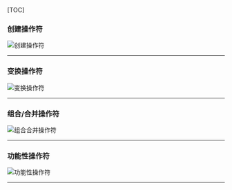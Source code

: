 [TOC]

### 创建操作符

![创建操作符](http://r.photo.store.qq.com/psb?/V14L47VC0w3vOf/opiOK3MNApKft9NtlcRYp6nDt4zOO6gf**S*XxW*wJY!/r/dLgAAAAAAAAA)



---



### 变换操作符

![变换操作符](http://r.photo.store.qq.com/psb?/V14L47VC0w3vOf/miN.hVyZdTXEzuLHL1bzqITAAbhWCNHcGfBmVIFRkrU!/r/dL4AAAAAAAAA)



---



### 组合/合并操作符

![组合合并操作符](http://r.photo.store.qq.com/psb?/V14L47VC0w3vOf/xS2sA7hgfeUeggOcndyeS.C5YWVjbEsMDdCTAi3WbKY!/r/dL8AAAAAAAAA)



---



### 功能性操作符

![功能性操作符](http://r.photo.store.qq.com/psb?/V14L47VC0w3vOf/V11UUbIhpfKrecn1u*Yz5zVOr7qVrZ8JMQnyW4JEHto!/r/dAUBAAAAAAAA)



---

